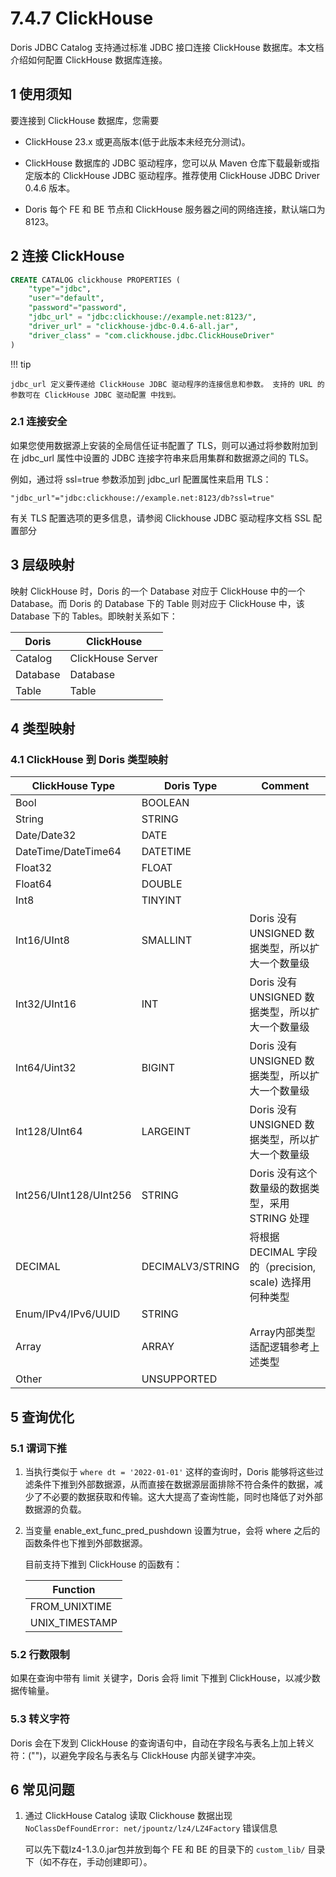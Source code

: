 # 7.4.7 ClickHouse

Doris JDBC Catalog 支持通过标准 JDBC 接口连接 ClickHouse 数据库。本文档介绍如何配置 ClickHouse 数据库连接。

## 1 使用须知

要连接到 ClickHouse 数据库，您需要

* ClickHouse 23.x 或更高版本(低于此版本未经充分测试)。

* ClickHouse 数据库的 JDBC 驱动程序，您可以从 Maven 仓库下载最新或指定版本的 ClickHouse JDBC 驱动程序。推荐使用 ClickHouse JDBC Driver 0.4.6 版本。

* Doris 每个 FE 和 BE 节点和 ClickHouse 服务器之间的网络连接，默认端口为 8123。

## 2 连接 ClickHouse

```sql
CREATE CATALOG clickhouse PROPERTIES (
    "type"="jdbc",
    "user"="default",
    "password"="password",
    "jdbc_url" = "jdbc:clickhouse://example.net:8123/",
    "driver_url" = "clickhouse-jdbc-0.4.6-all.jar",
    "driver_class" = "com.clickhouse.jdbc.ClickHouseDriver"
)
```

!!! tip

    jdbc_url 定义要传递给 ClickHouse JDBC 驱动程序的连接信息和参数。 支持的 URL 的参数可在 ClickHouse JDBC 驱动配置 中找到。

### 2.1 连接安全

如果您使用数据源上安装的全局信任证书配置了 TLS，则可以通过将参数附加到在 jdbc_url 属性中设置的 JDBC 连接字符串来启用集群和数据源之间的 TLS。

例如，通过将 ssl=true 参数添加到 jdbc_url 配置属性来启用 TLS：

```shell
"jdbc_url"="jdbc:clickhouse://example.net:8123/db?ssl=true"
```

有关 TLS 配置选项的更多信息，请参阅 Clickhouse JDBC 驱动程序文档 SSL 配置部分

## 3 层级映射

映射 ClickHouse 时，Doris 的一个 Database 对应于 ClickHouse 中的一个 Database。而 Doris 的 Database 下的 Table 则对应于 ClickHouse 中，该 Database 下的 Tables。即映射关系如下：

| Doris | ClickHouse |
| -- | -- |
| Catalog | ClickHouse Server |
| Database | Database |
| Table | Table |

## 4 类型映射

### 4.1 ClickHouse 到 Doris 类型映射

| ClickHouse Type | Doris Type | Comment |
| -- | -- | -- |
| Bool | BOOLEAN |  |
| String | STRING |  |
| Date/Date32 | DATE |  |
| DateTime/DateTime64 | DATETIME |  |
| Float32 | FLOAT |  |
| Float64 | DOUBLE |  |
| Int8 | TINYINT |  |
| Int16/UInt8 | SMALLINT | Doris 没有 UNSIGNED 数据类型，所以扩大一个数量级 |
| Int32/UInt16 | INT | Doris 没有 UNSIGNED 数据类型，所以扩大一个数量级 |
| Int64/Uint32 | BIGINT | Doris 没有 UNSIGNED 数据类型，所以扩大一个数量级 |
| Int128/UInt64 | LARGEINT | Doris 没有 UNSIGNED 数据类型，所以扩大一个数量级 |
| Int256/UInt128/UInt256 | STRING | Doris 没有这个数量级的数据类型，采用 STRING 处理 |
| DECIMAL | DECIMALV3/STRING | 将根据 DECIMAL 字段的（precision, scale) 选择用何种类型 |
| Enum/IPv4/IPv6/UUID | STRING |  |
| Array | ARRAY | Array内部类型适配逻辑参考上述类型 |
| Other | UNSUPPORTED |  |

## 5 查询优化

### 5.1 谓词下推

1. 当执行类似于 `where dt = '2022-01-01'` 这样的查询时，Doris 能够将这些过滤条件下推到外部数据源，从而直接在数据源层面排除不符合条件的数据，减少了不必要的数据获取和传输。这大大提高了查询性能，同时也降低了对外部数据源的负载。

2. 当变量 enable_ext_func_pred_pushdown 设置为true，会将 where 之后的函数条件也下推到外部数据源。

    目前支持下推到 ClickHouse 的函数有：

    | Function |
    | -- |
    | FROM_UNIXTIME |
    | UNIX_TIMESTAMP |

### 5.2 行数限制

如果在查询中带有 limit 关键字，Doris 会将 limit 下推到 ClickHouse，以减少数据传输量。

### 5.3 转义字符

Doris 会在下发到 ClickHouse 的查询语句中，自动在字段名与表名上加上转义符：("")，以避免字段名与表名与 ClickHouse 内部关键字冲突。

## 6 常见问题

1. 通过 ClickHouse Catalog 读取 Clickhouse 数据出现 `NoClassDefFoundError: net/jpountz/lz4/LZ4Factory` 错误信息

    可以先下载lz4-1.3.0.jar包并放到每个 FE 和 BE 的目录下的 `custom_lib/` 目录下（如不存在，手动创建即可）。

